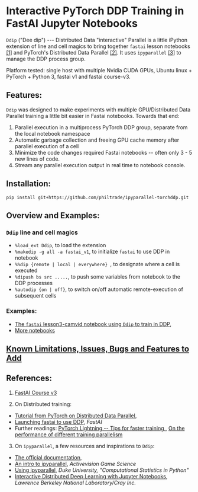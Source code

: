 # Interactive PyTorch DDP Training in FastAI Jupyter Notebooks

`Ddip` ("Dee dip") --- Distributed Data "interactive" Parallel is a little iPython extension of line and cell magics to bring together `fastai` lesson notebooks [[1]](#course_v3) and PyTorch's Distributed Data Parallel [[2]](#pytorchddp).  It uses `ipyparallel` [[3]](#ipp) to manage the DDP process group. 

Platform tested: single host with multiple Nvidia CUDA GPUs, Ubuntu linux + PyTorch + Python 3, fastai v1 and fastai course-v3.

## Features:

`Ddip` was designed to make experiments with multiple GPU/Distributed Data Parallel training a little bit easier in Fastai notebooks. Towards that end:

1. Parallel execution in a multiprocess PyTorch DDP group, separate from the local notebook namespace
2. Automatic garbage collection and freeing GPU cache memory after parallel execution of a cell
3. Minimize the code changes required Fastai notebooks -- often only 3 - 5 new lines of code.
4. Stream any parallel execution output in real time to notebook console.


## Installation:

`pip install git+https://github.com/philtrade/ipyparallel-torchddp.git`

## Overview and Examples:
### `Ddip` line and cell magics
* `%load_ext Ddip`,  to load the extension
* `%makedip -g all -a fastai_v1`, to initialize `fastai` to use DDP in notebook
* `%%dip {remote | local | everywhere} `, to designate where a cell is executed
* `%dipush bs src .....`, to push some variables from notebook to the DDP processes
* `%autodip {on | off}`, to switch on/off automatic remote-execution of subsequent cells

### Examples:
* [The `fastai` lesson3-camvid notebook using `Ddip` to train in DDP](notebooks/Ddip_usage_fastai.ipynb),
* [More notebooks](notebooks/)
## [Known Limitations, Issues, Bugs and Features to Add](Issues.md)

## References:

1. <a name="course_v3"></a> [FastAI Course v3](https://course.fast.ai/)

2. <a name="pytorchddp"></a>On Distributed training:
* [Tutorial from PyTorch on Distributed Data Parallel](https://pytorch.org/tutorials/intermediate/ddp_tutorial.html), 
* [Launching fastai to use DDP](https://docs.fast.ai/distributed.html), *FastAI*
* Further readings: [PyTorch Lightning -- Tips for faster training ](https://towardsdatascience.com/9-tips-for-training-lightning-fast-neural-networks-in-pytorch-8e63a502f565), [On the performance of different training parallelism](http://www.telesens.co/2019/04/04/distributed-data-parallel-training-using-pytorch-on-aws/)


3. <a name="ipp"></a>On `ipyparallel`, a few resources and inspirations to `Ddip`:
* [The official documentation](https://ipyparallel.readthedocs.io/en/latest/intro.html),
* [An intro to ipyparallel](http://activisiongamescience.github.io/2016/04/19/IPython-Parallel-Introduction/), *Activevision Game Science*
* [Using ipyparallel](http://people.duke.edu/~ccc14/sta-663-2016/19C_IPyParallel.html), *Duke University, "Computational Statistics in Python"*
* [Interactive Distributed Deep Learning with Jupyter Notebooks](https://sc18.supercomputing.org/proceedings/tech_poster/poster_files/post206s2-file3.pdf), *Lawrence Berkeley National Laboratory/Cray Inc.*



